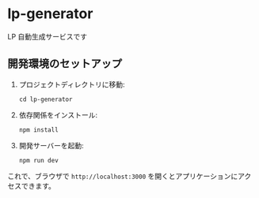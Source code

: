# lp-generator

LP 自動生成サービスです

## 開発環境のセットアップ

1. プロジェクトディレクトリに移動:

   ```
   cd lp-generator
   ```

2. 依存関係をインストール:

   ```
   npm install
   ```

3. 開発サーバーを起動:
   ```
   npm run dev
   ```

これで、ブラウザで `http://localhost:3000` を開くとアプリケーションにアクセスできます。
